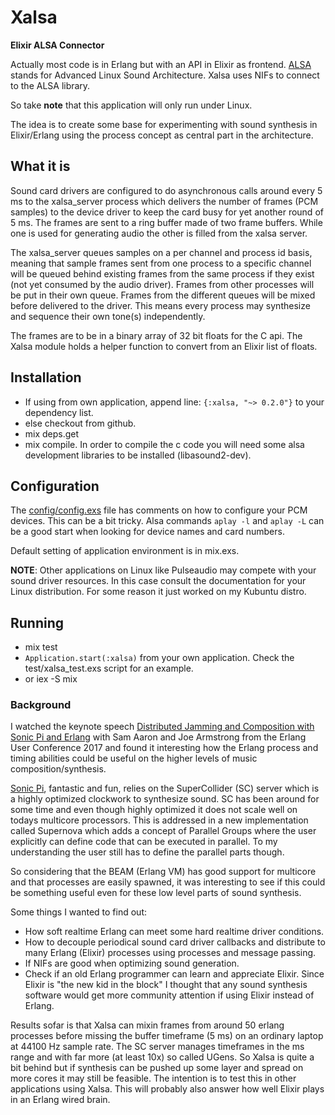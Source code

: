 # Xalsa

**Elixir ALSA Connector**

Actually most code is in Erlang but with an API in Elixir as frontend.
[ALSA](https://www.alsa-project.org/wiki/Main_Page) stands for Advanced Linux Sound Architecture. Xalsa uses NIFs to connect to the ALSA library.

So take **note** that this application will only run under Linux.

The idea is to create some base for experimenting with sound synthesis in Elixir/Erlang using the process concept as central part in the architecture.

## What it is

Sound card drivers are configured to do asynchronous calls around every 5 ms to the xalsa_server process which delivers the number of frames (PCM samples) to the device driver to keep the card busy for yet another round of 5 ms. The frames are sent to a ring buffer made of two frame buffers. While one is used for generating audio the other is filled from the xalsa server.

The xalsa_server queues samples on a per channel and process id basis, meaning that sample frames sent from one process to a specific channel will be queued behind existing frames from the same process if they exist (not yet consumed by the audio driver). Frames from other processes will be put in their own queue. Frames from the different queues will be mixed before delivered to the driver. This means every process may synthesize and sequence their own tone(s) independently.

The frames are to be in a binary array of 32 bit floats for the C api. The Xalsa module holds a helper function to convert from an Elixir list of floats.

## Installation

- If using from own application, append line: `{:xalsa, "~> 0.2.0"}` to
your dependency list.
- else checkout from github.
- mix deps.get
- mix compile. In order to compile the c code you will need some alsa development libraries to be installed (libasound2-dev).

## Configuration

The [config/config.exs](https://github.com/karlsson/xalsa/blob/master/config/config.exs) file has comments on how to configure your PCM devices. This can be a bit tricky. Alsa commands `aplay -l` and `aplay -L` can be a good start when looking for device names and card numbers.

Default setting of application environment is in mix.exs.

**NOTE**: Other applications on Linux like Pulseaudio may compete with your sound driver resources. In this case consult the documentation for your Linux distribution. For some reason it just worked on my Kubuntu distro.

## Running

- mix test
- `Application.start(:xalsa)` from your own application. Check the test/xalsa_test.exs script for an example.
- or iex -S mix

### Background
I watched the keynote speech [Distributed Jamming and Composition with Sonic Pi and Erlang](https://www.erlang-factory.com/euc2017/sam-aaron) with Sam Aaron and Joe Armstrong from the Erlang User Conference 2017 and found it interesting how the Erlang process and timing abilities could be useful on the higher levels of music composition/synthesis.

[Sonic Pi](https://sonic-pi.net/), fantastic and fun, relies on the SuperCollider (SC) server which is a highly optimized clockwork to synthesize sound. SC has been around for some time and even though highly optimized it does not scale well on todays multicore processors. This is addressed in a new implementation called Supernova which adds a concept of Parallel Groups where the user explicitly can define code that can be executed in parallel. To my understanding the user still has to define the parallel parts though.

So considering that the BEAM (Erlang VM) has good support for multicore and that processes are easily spawned, it was interesting to see if this could be something useful even for these low level parts of sound synthesis.

Some things I wanted to find out:
- How soft realtime Erlang can meet some hard realtime driver conditions.
- How to decouple periodical sound card driver callbacks and distribute to many Erlang (Elixir) processes using processes and message passing. 
- If NIFs are good when optimizing sound generation.
- Check if an old Erlang programmer can learn and appreciate Elixir. Since Elixir is "the new kid in the block" I thought that any sound synthesis software would get more community attention if using Elixir instead of Erlang.

Results sofar is that Xalsa can mixin frames from around 50 erlang processes before missing the buffer timeframe (5 ms) on an ordinary laptop at 44100 Hz sample rate. The SC server manages timeframes in the ms range and with far more (at least 10x) so called UGens. So Xalsa is quite a bit behind but if synthesis can be pushed up some layer and spread on more cores it may still be feasible. The intention is to test this in other applications using Xalsa. This will probably also answer how well Elixir plays in an Erlang wired brain.
